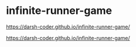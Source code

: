 # infinite-runner-game

 https://darsh-coder.github.io/infinite-runner-game/
 
  https://darsh-coder.github.io/infinite-runner-game/
